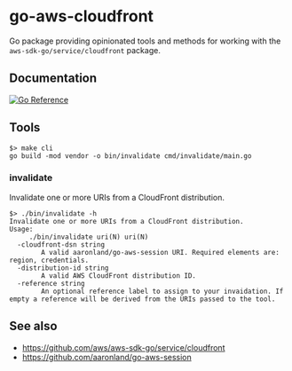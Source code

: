 # go-aws-cloudfront

Go package providing opinionated tools and methods for working with the `aws-sdk-go/service/cloudfront` package.

## Documentation

[![Go Reference](https://pkg.go.dev/badge/github.com/aaronland/go-aws-cloudfront.svg)](https://pkg.go.dev/github.com/aaronland/go-aws-cloudfront)

## Tools

```
$> make cli
go build -mod vendor -o bin/invalidate cmd/invalidate/main.go
```

### invalidate

Invalidate one or more URIs from a CloudFront distribution.

```
$> ./bin/invalidate -h
Invalidate one or more URIs from a CloudFront distribution.
Usage:
	 ./bin/invalidate uri(N) uri(N)
  -cloudfront-dsn string
    	A valid aaronland/go-aws-session URI. Required elements are: region, credentials.
  -distribution-id string
    	A valid AWS CloudFront distribution ID.
  -reference string
    	An optional reference label to assign to your invaidation. If empty a reference will be derived from the URIs passed to the tool.
```

## See also

* https://github.com/aws/aws-sdk-go/service/cloudfront
* https://github.com/aaronland/go-aws-session